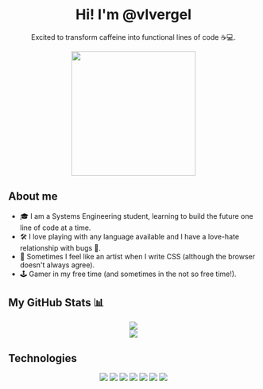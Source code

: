 <h1 align="center">Hi! I'm @vlvergel</h1>
<p align="center">Excited to transform caffeine into functional lines of code ☕💻.</p>
<div align="center">
  <img src="https://media.giphy.com/media/v1.Y2lkPTc5MGI3NjExdHpscTd1ZnpxaHdnMDFmeHN3dHkyc2Q2cGR1cmxlcWg5M3BrMXU1ZSZlcD12MV9naWZzX3NlYXJjaCZjdD1n/iUaDOqormK0U5yEdRT/giphy.gif" width="250">
</div>

## About me
<ul>
  <li>🎓 I am a Systems Engineering student, learning to build the future one line of code at a time.</li>
  <li>🛠️ I love playing with any language available and I have a love-hate relationship with bugs 🐞.</li>
  <li>🎨 Sometimes I feel like an artist when I write CSS (although the browser doesn't always agree).</li>
  <li>🕹️ Gamer in my free time (and sometimes in the not so free time!).</li>
</ul>

## My GitHub Stats 📊
<div align="center">
  <img src="https://github-readme-stats.vercel.app/api/top-langs/?username=VlVergel-U&layout=compact&theme=radical">
  <br>
  <img src="https://github-readme-stats.vercel.app/api?username=VlVergel-U&show_icons=true&theme=radical">
</div>

## Technologies
<div align="center">
  <img src="https://img.shields.io/badge/-JavaScript-333333?style=flat&logo=javascript">
  <img src="https://img.shields.io/badge/-TypeScript-333333?style=flat&logo=typescript">
  <img src="https://img.shields.io/badge/-React-333333?style=flat&logo=react">
  <img src="https://img.shields.io/badge/-Node.js-333333?style=flat&logo=node.js">
  <img src="https://img.shields.io/badge/-Express-333333?style=flat&logo=express">
  <img src="https://img.shields.io/badge/-MongoDB-333333?style=flat&logo=mongodb">
  <img src="https://img.shields.io/badge/-PostgreSQL-333333?style=flat&logo=postgresql">
</div>
